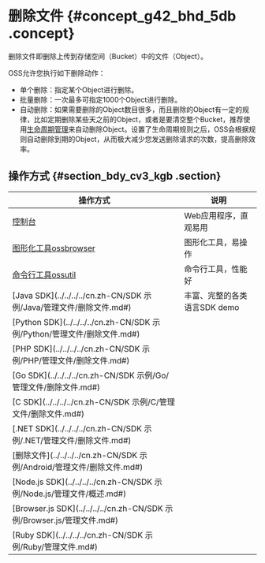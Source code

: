 # 删除文件 {#concept_g42_bhd_5db .concept}

删除文件即删除上传到存储空间（Bucket）中的文件（Object）。

OSS允许您执行如下删除动作：

-   单个删除：指定某个Object进行删除。
-   批量删除：一次最多可指定1000个Object进行删除。
-   自动删除：如果需要删除的Object数目很多，而且删除的Object有一定的规律，比如定期删除某些天之前的Object，或者是要清空整个Bucket，推荐使用[生命周期管理](cn.zh-CN/开发指南/文件生命周期/管理文件生命周期.md#)来自动删除Object。设置了生命周期规则之后，OSS会根据规则自动删除到期的Object，从而极大减少您发送删除请求的次数，提高删除效率。

## 操作方式 {#section_bdy_cv3_kgb .section}

|操作方式|说明|
|----|--|
|[控制台](../../../../cn.zh-CN/控制台用户指南/上传、下载和管理文件/删除文件.md#)|Web应用程序，直观易用|
|[图形化工具ossbrowser](../../../../cn.zh-CN/常用工具/图形化管理工具ossbrowser/快速开始.md#)|图形化工具，易操作|
|[命令行工具ossutil](../../../../cn.zh-CN/常用工具/命令行工具ossutil/常用命令/rm.md#section_5ha_5jq_rv3)|命令行工具，性能好|
|[Java SDK](../../../../cn.zh-CN/SDK 示例/Java/管理文件/删除文件.md#)|丰富、完整的各类语言SDK demo|
|[Python SDK](../../../../cn.zh-CN/SDK 示例/Python/管理文件/删除文件.md#)|
|[PHP SDK](../../../../cn.zh-CN/SDK 示例/PHP/管理文件/删除文件.md#)|
|[Go SDK](../../../../cn.zh-CN/SDK 示例/Go/管理文件/删除文件.md#)|
|[C SDK](../../../../cn.zh-CN/SDK 示例/C/管理文件/删除文件.md#)|
|[.NET SDK](../../../../cn.zh-CN/SDK 示例/.NET/管理文件/删除文件.md#)|
|[删除文件](../../../../cn.zh-CN/SDK 示例/Android/管理文件/删除文件.md#)|
|[Node.js SDK](../../../../cn.zh-CN/SDK 示例/Node.js/管理文件/概述.md#)|
|[Browser.js SDK](../../../../cn.zh-CN/SDK 示例/Browser.js/管理文件.md#)|
|[Ruby SDK](../../../../cn.zh-CN/SDK 示例/Ruby/管理文件.md#)|

